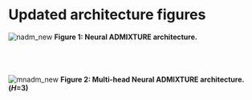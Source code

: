 # Updated architecture figures

![nadm_new](https://user-images.githubusercontent.com/88712503/128857525-90676640-0ef5-4703-9582-e94cb39cd34f.png)
**Figure 1: Neural ADMIXTURE architecture.**
\
\
\
\
\
![mnadm_new](https://user-images.githubusercontent.com/88712503/128857565-e8a932bc-1d0f-4d03-b787-7f3f8769d285.png)
**Figure 2: Multi-head Neural ADMIXTURE architecture. (_H_=3)**
